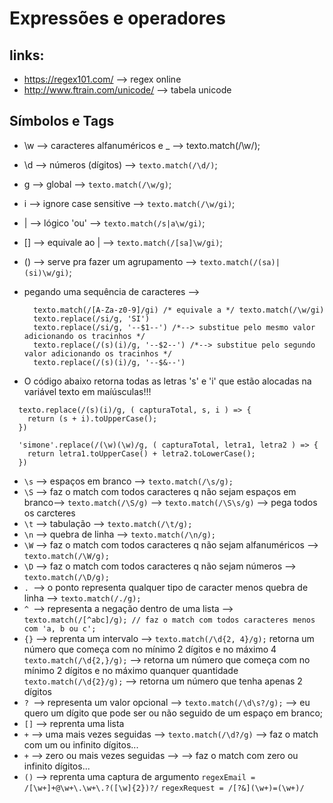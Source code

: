 # Expressões e operadores

## links:
  - https://regex101.com/ --> regex online
  - http://www.ftrain.com/unicode/ --> tabela unicode

## Símbolos e Tags
  - \w --> caracteres alfanuméricos e _ --> texto.match(/\w/);
  - \d --> números (dígitos) --> `texto.match(/\d/)`;
  - g --> global --> `texto.match(/\w/g)`;
  - i --> ignore case sensitive --> `texto.match(/\w/gi)`;
  - | --> lógico 'ou' --> `texto.match(/s|a\w/gi)`;
  - [] --> equivale ao | --> `texto.match(/[sa]\w/gi)`;
  - () --> serve pra fazer um agrupamento --> `texto.match(/(sa)|(si)\w/gi)`;
  - pegando uma sequência de caracteres --> 

    ```JS
      texto.match(/[A-Za-z0-9]/gi) /* equivale a */ texto.match(/\w/gi)
      texto.replace(/si/g, 'SI')
      texto.replace(/si/g, '--$1--') /*--> substitue pelo mesmo valor adicionando os tracinhos */
      texto.replace(/(s)(i)/g, '--$2--') /*--> substitue pelo segundo valor adicionando os tracinhos */
      texto.replace(/(s)(i)/g, '--$&--')
    ```
  - O código abaixo retorna todas as letras 's' e 'i' que estão alocadas na variável texto em maíúsculas!!!
  ```JS
    texto.replace(/(s)(i)/g, ( capturaTotal, s, i ) => {
      return (s + i).toUpperCase();
    })

    'simone'.replace(/(\w)(\w)/g, ( capturaTotal, letra1, letra2 ) => {
      return letra1.toUpperCase() + letra2.toLowerCase();
    })
  ```

  - `\s` --> espaços em branco --> `texto.match(/\s/g);`
  - `\S` --> faz o match com todos caracteres q não sejam espaços em branco--> `texto.match(/\S/g)` --> `texto.match(/\S\s/g)` --> pega todos os carcteres
  - `\t` --> tabulação --> `texto.match(/\t/g);`
  - `\n` -->  quebra de linha --> `texto.match(/\n/g);`
  - `\W` -->  faz o match com todos caracteres q não sejam alfanuméricos --> `texto.match(/\W/g);`
  - `\D` -->  faz o match com todos caracteres q não sejam números --> `texto.match(/\D/g);`
  - `. `--> o ponto representa qualquer tipo de caracter menos quebra de linha --> `texto.match(/./g);`
  - `^ `--> representa a negação dentro de uma lista  --> `texto.match(/[^abc]/g); // faz o match com todos caracteres menos com 'a, b ou c';`
  - `{}` --> reprenta um intervalo --> `texto.match(/\d{2, 4}/g);` retorna um número que começa com no mínimo 2 dígitos e no máximo 4
           `texto.match(/\d{2,}/g);` --> retorna um número que começa com no mínimo 2 dígitos e no máximo quanquer quantidade
           `texto.match(/\d{2}/g);` --> retorna um número que tenha apenas 2 dígitos
  - `? `--> representa um valor opcional --> `texto.match(/\d\s?/g);` --> eu quero um dígito que pode ser ou não seguido de um espaço em branco;
  - `[]` --> reprenta uma lista
  - `+` --> uma mais vezes seguidas --> `texto.match(/\d?/g)` --> faz o match com um ou infinito dígitos...
  - `+` --> zero ou mais vezes seguidas -->  --> faz o match com zero ou infinito dígitos...
  - `()` --> reprenta uma captura de argumento 
      `regexEmail = /[\w+]+@\w+\.\w+\.?([\w]{2})?/`
      `regexRequest = /[?&](\w+)=(\w+)/`